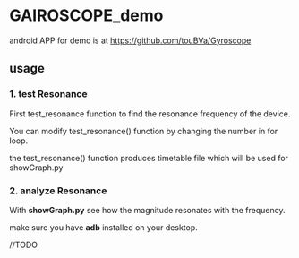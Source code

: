 # GAIROSCOPE_demo
android APP for demo is at https://github.com/touBVa/Gyroscope

## usage

### 1. test Resonance
First test_resonance function to find the resonance frequency of the device.

You can modify test_resonance() function by changing the number in for loop.

the test_resonance() function produces timetable file which will be used for showGraph.py



### 2. analyze Resonance
With **showGraph.py** see how the magnitude resonates with the frequency.

make sure you have **adb** installed on your desktop.

//TODO
